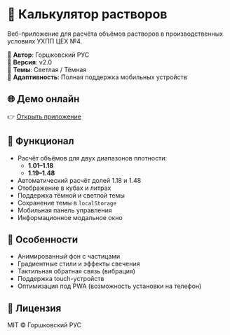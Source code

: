 # 🧪 Калькулятор растворов

Веб-приложение для расчёта объёмов растворов в производственных условиях УХПП ЦЕХ №4.

🔧 **Автор**: Горшковский РУС  
📅 **Версия**: v2.0  
🎨 **Темы**: Светлая / Тёмная  
📱 **Адаптивность**: Полная поддержка мобильных устройств

## 🌐 Демо онлайн
👉 [Открыть приложение](https://Aleksandr86rus.github.io/solution-calculator)

## 📐 Функционал
- Расчёт объёмов для двух диапазонов плотности:
  - **1.01–1.18**
  - **1.19–1.48**
- Автоматический расчёт долей 1.18 и 1.48
- Отображение в кубах и литрах
- Поддержка тёмной и светлой темы
- Сохранение темы в `localStorage`
- Мобильная панель управления
- Информационное модальное окно

## 🎨 Особенности
- Анимированный фон с частицами
- Градиентные стили и эффекты свечения
- Тактильная обратная связь (вибрация)
- Поддержка touch-устройств
- Оптимизация под PWA (возможность установки на телефон)

## 📄 Лицензия
MIT © Горшковский РУС
